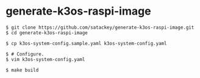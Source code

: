 # generate-k3os-raspi-image

```shell
$ git clone https://github.com/satackey/generate-k3os-raspi-image.git
$ cd generate-k3os-raspi-image

$ cp k3os-system-config.sample.yaml k3os-system-config.yaml

$ # Configure.
$ vim k3os-system-config.yaml

$ make build
```
